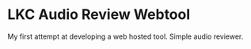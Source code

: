 # LKC Audio Review Webtool

My first attempt at developing a web hosted tool.
Simple audio reviewer.